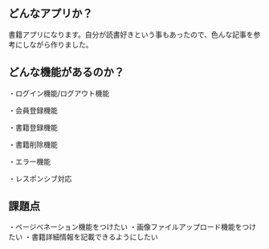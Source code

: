 ## どんなアプリか？


書籍アプリになります。自分が読書好きという事もあったので、色んな記事を参考にしながら作りました。




## どんな機能があるのか？


・ログイン機能/ログアウト機能


・会員登録機能


・書籍登録機能


・書籍削除機能


・エラー機能


・レスポンシブ対応






## 課題点


・ページべネーション機能をつけたい
・画像ファイルアップロード機能をつけたい
・書籍詳細情報を記載できるようにしたい

